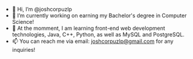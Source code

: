 - 👋 Hi, I’m @joshcorpuzlp
- 👀 I’m currently working on earning my Bachelor's degree in Computer Science!
- 🌱 At the momment, I am learning front-end web development technologies, Java, C++, Python, as well as MySQL and PostgreSQL.
- 📫 You can reach me via email: joshcorpuzlp@gmail.com for any inquiries!
